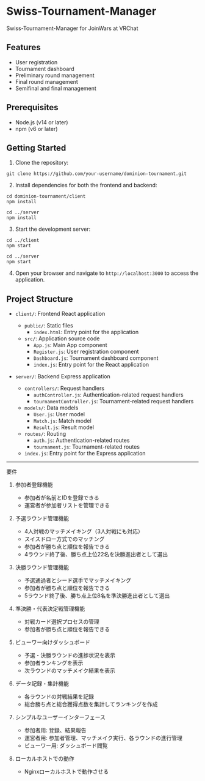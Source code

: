 # Swiss-Tournament-Manager
Swiss-Tournament-Manager for JoinWars at VRChat

## Features

- User registration
- Tournament dashboard
- Preliminary round management
- Final round management
- Semifinal and final management

## Prerequisites

- Node.js (v14 or later)
- npm (v6 or later)

## Getting Started

1. Clone the repository:

```
git clone https://github.com/your-username/dominion-tournament.git
```

2. Install dependencies for both the frontend and backend:

```
cd dominion-tournament/client
npm install

cd ../server
npm install
```

3. Start the development server:

```
cd ../client
npm start

cd ../server
npm start
```

4. Open your browser and navigate to `http://localhost:3000` to access the application.

## Project Structure

- `client/`: Frontend React application
  - `public/`: Static files
    - `index.html`: Entry point for the application
  - `src/`: Application source code
    - `App.js`: Main App component
    - `Register.js`: User registration component
    - `Dashboard.js`: Tournament dashboard component
    - `index.js`: Entry point for the React application

- `server/`: Backend Express application
  - `controllers/`: Request handlers
    - `authController.js`: Authentication-related request handlers
    - `tournamentController.js`: Tournament-related request handlers
  - `models/`: Data models
    - `User.js`: User model
    - `Match.js`: Match model
    - `Result.js`: Result model
  - `routes/`: Routing
    - `auth.js`: Authentication-related routes
    - `tournament.js`: Tournament-related routes
  - `index.js`: Entry point for the Express application

---

要件

1. 参加者登録機能
   - 参加者が名前とIDを登録できる
   - 運営者が参加者リストを管理できる

2. 予選ラウンド管理機能
   - 4人対戦のマッチメイキング（3人対戦にも対応）
   - スイスドロー方式でのマッチング
   - 参加者が勝ち点と順位を報告できる
   - 4ラウンド終了後、勝ち点上位22名を決勝進出者として選出

3. 決勝ラウンド管理機能
   - 予選通過者とシード選手でマッチメイキング
   - 参加者が勝ち点と順位を報告できる
   - 5ラウンド終了後、勝ち点上位8名を準決勝進出者として選出

4. 準決勝・代表決定戦管理機能
   - 対戦カード選択プロセスの管理
   - 参加者が勝ち点と順位を報告できる

5. ビューワー向けダッシュボード
   - 予選・決勝ラウンドの進捗状況を表示
   - 参加者ランキングを表示
   - 次ラウンドのマッチメイク結果を表示

6. データ記録・集計機能
   - 各ラウンドの対戦結果を記録
   - 総合勝ち点と総合獲得点数を集計してランキングを作成

7. シンプルなユーザーインターフェース
   - 参加者用: 登録、結果報告
   - 運営者用: 参加者管理、マッチメイク実行、各ラウンドの進行管理
   - ビューワー用: ダッシュボード閲覧

8. ローカルホストでの動作
   - Nginxローカルホストで動作させる
